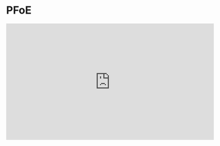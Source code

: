 # PFoE
<iframe width="560" height="315" src="https://www.youtube.com/embed/videoseries?list=PLbUh9y6MXvjeLI9mUsuZzBo-oAqbUaWcH" frameborder="0" allow="autoplay; encrypted-media" allowfullscreen></iframe>


